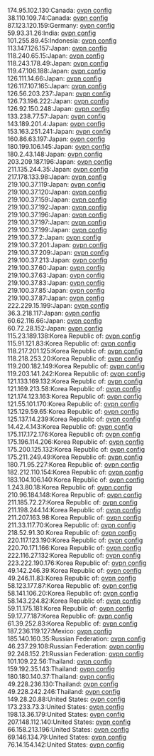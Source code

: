 174.95.102.130:Canada: [ovpn config](vpn/174_95_102_130.ovpn)  
38.110.109.74:Canada: [ovpn config](vpn/38_110_109_74.ovpn)  
87.123.120.159:Germany: [ovpn config](vpn/87_123_120_159.ovpn)  
59.93.31.26:India: [ovpn config](vpn/59_93_31_26.ovpn)  
101.255.89.45:Indonesia: [ovpn config](vpn/101_255_89_45.ovpn)  
113.147.126.157:Japan: [ovpn config](vpn/113_147_126_157.ovpn)  
118.240.65.15:Japan: [ovpn config](vpn/118_240_65_15.ovpn)  
118.243.178.49:Japan: [ovpn config](vpn/118_243_178_49.ovpn)  
119.47.106.188:Japan: [ovpn config](vpn/119_47_106_188.ovpn)  
126.111.14.66:Japan: [ovpn config](vpn/126_111_14_66.ovpn)  
126.117.107.165:Japan: [ovpn config](vpn/126_117_107_165.ovpn)  
126.56.203.237:Japan: [ovpn config](vpn/126_56_203_237.ovpn)  
126.73.196.222:Japan: [ovpn config](vpn/126_73_196_222.ovpn)  
126.92.150.248:Japan: [ovpn config](vpn/126_92_150_248.ovpn)  
133.238.77.57:Japan: [ovpn config](vpn/133_238_77_57.ovpn)  
143.189.201.4:Japan: [ovpn config](vpn/143_189_201_4.ovpn)  
153.163.251.241:Japan: [ovpn config](vpn/153_163_251_241.ovpn)  
160.86.63.197:Japan: [ovpn config](vpn/160_86_63_197.ovpn)  
180.199.106.145:Japan: [ovpn config](vpn/180_199_106_145.ovpn)  
180.2.43.148:Japan: [ovpn config](vpn/180_2_43_148.ovpn)  
203.209.187.196:Japan: [ovpn config](vpn/203_209_187_196.ovpn)  
211.135.244.35:Japan: [ovpn config](vpn/211_135_244_35.ovpn)  
217.178.133.98:Japan: [ovpn config](vpn/217_178_133_98.ovpn)  
219.100.37.119:Japan: [ovpn config](vpn/219_100_37_119.ovpn)  
219.100.37.120:Japan: [ovpn config](vpn/219_100_37_120.ovpn)  
219.100.37.159:Japan: [ovpn config](vpn/219_100_37_159.ovpn)  
219.100.37.192:Japan: [ovpn config](vpn/219_100_37_192.ovpn)  
219.100.37.196:Japan: [ovpn config](vpn/219_100_37_196.ovpn)  
219.100.37.197:Japan: [ovpn config](vpn/219_100_37_197.ovpn)  
219.100.37.199:Japan: [ovpn config](vpn/219_100_37_199.ovpn)  
219.100.37.2:Japan: [ovpn config](vpn/219_100_37_2.ovpn)  
219.100.37.201:Japan: [ovpn config](vpn/219_100_37_201.ovpn)  
219.100.37.209:Japan: [ovpn config](vpn/219_100_37_209.ovpn)  
219.100.37.213:Japan: [ovpn config](vpn/219_100_37_213.ovpn)  
219.100.37.60:Japan: [ovpn config](vpn/219_100_37_60.ovpn)  
219.100.37.63:Japan: [ovpn config](vpn/219_100_37_63.ovpn)  
219.100.37.83:Japan: [ovpn config](vpn/219_100_37_83.ovpn)  
219.100.37.85:Japan: [ovpn config](vpn/219_100_37_85.ovpn)  
219.100.37.87:Japan: [ovpn config](vpn/219_100_37_87.ovpn)  
222.229.15.199:Japan: [ovpn config](vpn/222_229_15_199.ovpn)  
36.3.218.117:Japan: [ovpn config](vpn/36_3_218_117.ovpn)  
60.62.116.66:Japan: [ovpn config](vpn/60_62_116_66.ovpn)  
60.72.28.152:Japan: [ovpn config](vpn/60_72_28_152.ovpn)  
115.23.189.138:Korea Republic of: [ovpn config](vpn/115_23_189_138.ovpn)  
115.91.121.83:Korea Republic of: [ovpn config](vpn/115_91_121_83.ovpn)  
118.217.201.125:Korea Republic of: [ovpn config](vpn/118_217_201_125.ovpn)  
118.218.253.20:Korea Republic of: [ovpn config](vpn/118_218_253_20.ovpn)  
119.200.182.149:Korea Republic of: [ovpn config](vpn/119_200_182_149.ovpn)  
119.203.141.242:Korea Republic of: [ovpn config](vpn/119_203_141_242.ovpn)  
121.133.169.132:Korea Republic of: [ovpn config](vpn/121_133_169_132.ovpn)  
121.169.213.58:Korea Republic of: [ovpn config](vpn/121_169_213_58.ovpn)  
121.174.123.163:Korea Republic of: [ovpn config](vpn/121_174_123_163.ovpn)  
121.55.101.170:Korea Republic of: [ovpn config](vpn/121_55_101_170.ovpn)  
125.129.59.65:Korea Republic of: [ovpn config](vpn/125_129_59_65.ovpn)  
125.137.14.239:Korea Republic of: [ovpn config](vpn/125_137_14_239.ovpn)  
14.42.4.143:Korea Republic of: [ovpn config](vpn/14_42_4_143.ovpn)  
175.117.172.176:Korea Republic of: [ovpn config](vpn/175_117_172_176.ovpn)  
175.196.114.206:Korea Republic of: [ovpn config](vpn/175_196_114_206.ovpn)  
175.200.125.132:Korea Republic of: [ovpn config](vpn/175_200_125_132.ovpn)  
175.211.249.49:Korea Republic of: [ovpn config](vpn/175_211_249_49.ovpn)  
180.71.95.227:Korea Republic of: [ovpn config](vpn/180_71_95_227.ovpn)  
182.212.110.154:Korea Republic of: [ovpn config](vpn/182_212_110_154.ovpn)  
183.104.106.140:Korea Republic of: [ovpn config](vpn/183_104_106_140.ovpn)  
1.243.80.18:Korea Republic of: [ovpn config](vpn/1_243_80_18.ovpn)  
210.96.184.148:Korea Republic of: [ovpn config](vpn/210_96_184_148.ovpn)  
211.185.72.27:Korea Republic of: [ovpn config](vpn/211_185_72_27.ovpn)  
211.198.244.14:Korea Republic of: [ovpn config](vpn/211_198_244_14.ovpn)  
211.207.163.98:Korea Republic of: [ovpn config](vpn/211_207_163_98.ovpn)  
211.33.117.70:Korea Republic of: [ovpn config](vpn/211_33_117_70.ovpn)  
218.52.91.30:Korea Republic of: [ovpn config](vpn/218_52_91_30.ovpn)  
220.117.123.190:Korea Republic of: [ovpn config](vpn/220_117_123_190.ovpn)  
220.70.171.166:Korea Republic of: [ovpn config](vpn/220_70_171_166.ovpn)  
222.116.27.132:Korea Republic of: [ovpn config](vpn/222_116_27_132.ovpn)  
223.222.190.176:Korea Republic of: [ovpn config](vpn/223_222_190_176.ovpn)  
49.142.246.39:Korea Republic of: [ovpn config](vpn/49_142_246_39.ovpn)  
49.246.11.83:Korea Republic of: [ovpn config](vpn/49_246_11_83.ovpn)  
58.123.177.87:Korea Republic of: [ovpn config](vpn/58_123_177_87.ovpn)  
58.141.106.20:Korea Republic of: [ovpn config](vpn/58_141_106_20.ovpn)  
58.143.224.82:Korea Republic of: [ovpn config](vpn/58_143_224_82.ovpn)  
59.11.175.181:Korea Republic of: [ovpn config](vpn/59_11_175_181.ovpn)  
59.17.77.187:Korea Republic of: [ovpn config](vpn/59_17_77_187.ovpn)  
61.39.252.83:Korea Republic of: [ovpn config](vpn/61_39_252_83.ovpn)  
187.236.119.127:Mexico: [ovpn config](vpn/187_236_119_127.ovpn)  
185.140.160.35:Russian Federation: [ovpn config](vpn/185_140_160_35.ovpn)  
46.237.29.108:Russian Federation: [ovpn config](vpn/46_237_29_108.ovpn)  
92.248.152.21:Russian Federation: [ovpn config](vpn/92_248_152_21.ovpn)  
101.109.22.56:Thailand: [ovpn config](vpn/101_109_22_56.ovpn)  
159.192.35.143:Thailand: [ovpn config](vpn/159_192_35_143.ovpn)  
180.180.140.37:Thailand: [ovpn config](vpn/180_180_140_37.ovpn)  
49.228.236.130:Thailand: [ovpn config](vpn/49_228_236_130.ovpn)  
49.228.242.246:Thailand: [ovpn config](vpn/49_228_242_246.ovpn)  
149.28.20.88:United States: [ovpn config](vpn/149_28_20_88.ovpn)  
173.233.73.3:United States: [ovpn config](vpn/173_233_73_3.ovpn)  
198.13.36.179:United States: [ovpn config](vpn/198_13_36_179.ovpn)  
207.148.112.140:United States: [ovpn config](vpn/207_148_112_140.ovpn)  
66.158.213.196:United States: [ovpn config](vpn/66_158_213_196.ovpn)  
69.146.134.79:United States: [ovpn config](vpn/69_146_134_79.ovpn)  
76.14.154.142:United States: [ovpn config](vpn/76_14_154_142.ovpn)  
